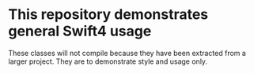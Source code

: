 # This repository demonstrates general Swift4 usage

These classes will not compile because they have been extracted from a larger project. They are to demonstrate style and usage only.
